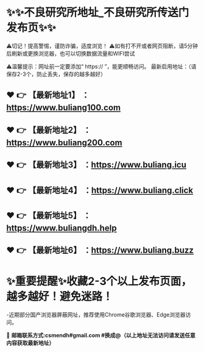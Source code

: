 :sparkles::sparkles:不良研究所地址_不良研究所传送门发布页:sparkles::sparkles:
==
⚠切记！提高警惕，谨防诈骗，适度浏览！
⚠如有打不开或者网页阻断，请5分钟后刷新或更换浏览器，也可以切换数据流量和WIFI尝试

⚠温馨提示：网址前一定要添加“ https:// ”，能更顺畅访问。
最新启用地址：（请保存2-3个，防止丢失，保存的越多越好）

:heart: :point_right: 【最新地址1】 ：https://www.buliang100.com
------
:heart: :point_right: 【最新地址2】 ：https://www.buliang200.com
------
:heart: :point_right: 【最新地址3】 ：https://www.buliang.icu
------
:heart: :point_right: 【最新地址4】 ：https://www.buliang.click
------
:heart: :point_right: 【最新地址5】 ：https://www.buliangdh.help
------
:heart: :point_right: 【最新地址6】 ：https://www.buliang.buzz
------
:sparkles:重要提醒:sparkles:收藏2-3个以上发布页面，越多越好！避免迷路！
==
-近期部分国产浏览器屏蔽网址，推荐使用Chrome谷歌浏览器、Edge浏览器访问。

:e-mail: __邮箱联系方式:csmendh#gmail.com #换成@（以上地址无法访问请发送任意内容获取最新地址）__

